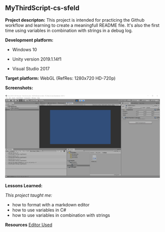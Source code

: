 
## MyThirdScript-cs-sfeld

**Project descripton:**
This project is intended for practicing the Github workflow and learning to create a meaningfull README file. It's also the first time using variables in combination with strings in a debug log.
 
**Development platform:** 
	

 - Windows 10

	

 - Unity version 2019.1.14f1

	

 - Visual Studio 2017

**Target platform:**
WebGL (RefRes: 1280x720 HD-720p)

**Screenshots:**

![screenshot](https://github.com/3ahmnm-htlsbg/MyThirdScript-cs-sfeld/blob/master/Screenshot/home-pic-playmode-mythirdscript-addnumbers-cs-sfeld.JPG?raw=true)

**Lessons Learned:**

*This project taught me:* 

 - how to format with a markdown editor
 - how to use variables in C#
 - how to use variables in combination with strings

**Resources**
[Editor Used](https://stackedit.io/)